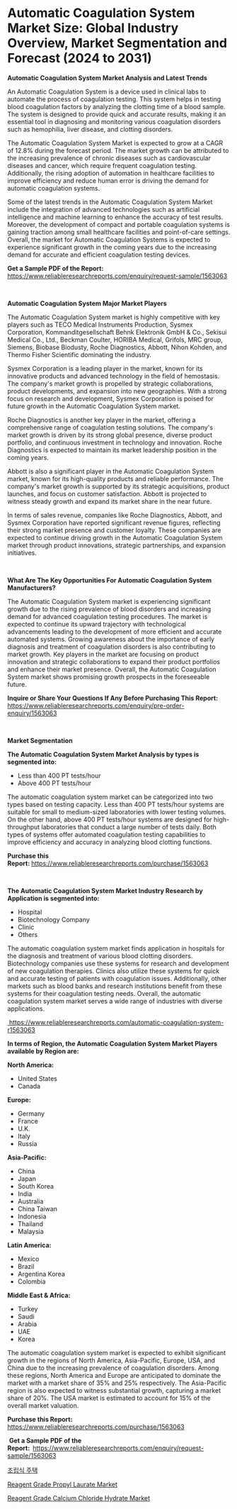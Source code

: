 <p><h1>Automatic Coagulation System Market Size: Global Industry Overview, Market Segmentation and Forecast (2024 to 2031)</h1></p><p><strong>Automatic Coagulation System Market Analysis and Latest Trends</strong></p>
<p><p>An Automatic Coagulation System is a device used in clinical labs to automate the process of coagulation testing. This system helps in testing blood coagulation factors by analyzing the clotting time of a blood sample. The system is designed to provide quick and accurate results, making it an essential tool in diagnosing and monitoring various coagulation disorders such as hemophilia, liver disease, and clotting disorders.</p><p>The Automatic Coagulation System Market is expected to grow at a CAGR of 12.8% during the forecast period. The market growth can be attributed to the increasing prevalence of chronic diseases such as cardiovascular diseases and cancer, which require frequent coagulation testing. Additionally, the rising adoption of automation in healthcare facilities to improve efficiency and reduce human error is driving the demand for automatic coagulation systems. </p><p>Some of the latest trends in the Automatic Coagulation System Market include the integration of advanced technologies such as artificial intelligence and machine learning to enhance the accuracy of test results. Moreover, the development of compact and portable coagulation systems is gaining traction among small healthcare facilities and point-of-care settings. Overall, the market for Automatic Coagulation Systems is expected to experience significant growth in the coming years due to the increasing demand for accurate and efficient coagulation testing devices.</p></p>
<p><strong>Get a Sample PDF of the Report:&nbsp;</strong> <a href="https://www.reliableresearchreports.com/enquiry/request-sample/1563063">https://www.reliableresearchreports.com/enquiry/request-sample/1563063</a></p>
<p>&nbsp;</p>
<p><strong>Automatic Coagulation System Major Market Players</strong></p>
<p><p>The Automatic Coagulation System market is highly competitive with key players such as TECO Medical Instruments Production, Sysmex Corporation, Kommanditgesellschaft Behnk Elektronik GmbH & Co., Sekisui Medical Co., Ltd., Beckman Coulter, HORIBA Medical, Grifols, MRC group, Siemens, Biobase Biodusty, Roche Diagnostics, Abbott, Nihon Kohden, and Thermo Fisher Scientific dominating the industry.</p><p>Sysmex Corporation is a leading player in the market, known for its innovative products and advanced technology in the field of hemostasis. The company's market growth is propelled by strategic collaborations, product developments, and expansion into new geographies. With a strong focus on research and development, Sysmex Corporation is poised for future growth in the Automatic Coagulation System market.</p><p>Roche Diagnostics is another key player in the market, offering a comprehensive range of coagulation testing solutions. The company's market growth is driven by its strong global presence, diverse product portfolio, and continuous investment in technology and innovation. Roche Diagnostics is expected to maintain its market leadership position in the coming years.</p><p>Abbott is also a significant player in the Automatic Coagulation System market, known for its high-quality products and reliable performance. The company's market growth is supported by its strategic acquisitions, product launches, and focus on customer satisfaction. Abbott is projected to witness steady growth and expand its market share in the near future.</p><p>In terms of sales revenue, companies like Roche Diagnostics, Abbott, and Sysmex Corporation have reported significant revenue figures, reflecting their strong market presence and customer loyalty. These companies are expected to continue driving growth in the Automatic Coagulation System market through product innovations, strategic partnerships, and expansion initiatives.</p></p>
<p>&nbsp;</p>
<p><strong>What Are The Key Opportunities For Automatic Coagulation System Manufacturers?</strong></p>
<p><p>The Automatic Coagulation System market is experiencing significant growth due to the rising prevalence of blood disorders and increasing demand for advanced coagulation testing procedures. The market is expected to continue its upward trajectory with technological advancements leading to the development of more efficient and accurate automated systems. Growing awareness about the importance of early diagnosis and treatment of coagulation disorders is also contributing to market growth. Key players in the market are focusing on product innovation and strategic collaborations to expand their product portfolios and enhance their market presence. Overall, the Automatic Coagulation System market shows promising growth prospects in the foreseeable future.</p></p>
<p><strong>Inquire or Share Your Questions If Any Before Purchasing This Report:</strong> <a href="https://www.reliableresearchreports.com/enquiry/pre-order-enquiry/1563063">https://www.reliableresearchreports.com/enquiry/pre-order-enquiry/1563063</a></p>
<p>&nbsp;</p>
<p><strong>Market Segmentation</strong></p>
<p><strong>The Automatic Coagulation System Market Analysis by types is segmented into:</strong></p>
<p><ul><li>Less than 400 PT tests/hour</li><li>Above 400 PT tests/hour</li></ul></p>
<p><p>The automatic coagulation system market can be categorized into two types based on testing capacity. Less than 400 PT tests/hour systems are suitable for small to medium-sized laboratories with lower testing volumes. On the other hand, above 400 PT tests/hour systems are designed for high-throughput laboratories that conduct a large number of tests daily. Both types of systems offer automated coagulation testing capabilities to improve efficiency and accuracy in analyzing blood clotting functions.</p></p>
<p><strong>Purchase this Report:&nbsp;</strong><a href="https://www.reliableresearchreports.com/purchase/1563063">https://www.reliableresearchreports.com/purchase/1563063</a></p>
<p>&nbsp;</p>
<p><strong>The Automatic Coagulation System Market Industry Research by Application is segmented into:</strong></p>
<p><ul><li>Hospital</li><li>Biotechnology Company</li><li>Clinic</li><li>Others</li></ul></p>
<p><p>The automatic coagulation system market finds application in hospitals for the diagnosis and treatment of various blood clotting disorders. Biotechnology companies use these systems for research and development of new coagulation therapies. Clinics also utilize these systems for quick and accurate testing of patients with coagulation issues. Additionally, other markets such as blood banks and research institutions benefit from these systems for their coagulation testing needs. Overall, the automatic coagulation system market serves a wide range of industries with diverse applications.</p></p>
<p><a href="https://www.reliableresearchreports.com/automatic-coagulation-system-r1563063">&nbsp;https://www.reliableresearchreports.com/automatic-coagulation-system-r1563063</a></p>
<p><strong>In terms of Region, the Automatic Coagulation System Market Players available by Region are:</strong></p>
<p>
    <p> <strong> North America: </strong>
        <ul>
            <li>United States</li>
            <li>Canada</li>
        </ul>
        </p> 
    <p> <strong> Europe: </strong>
        <ul>
            <li>Germany</li>
            <li>France</li>
            <li>U.K.</li>
            <li>Italy</li>
            <li>Russia</li>
        </ul>
        </p> 
    <p> <strong> Asia-Pacific: </strong>
        <ul>
            <li>China</li>
            <li>Japan</li>
            <li>South Korea</li>
            <li>India</li>
            <li>Australia</li>
            <li>China Taiwan</li>
            <li>Indonesia</li>
            <li>Thailand</li>
            <li>Malaysia</li>
        </ul>
        </p> 
    <p> <strong> Latin America: </strong>
        <ul>
            <li>Mexico</li>
            <li>Brazil</li>
            <li>Argentina Korea</li>
            <li>Colombia</li>
        </ul>
        </p> 
    <p> <strong> Middle East & Africa: </strong>
        <ul>
            <li>Turkey</li>
            <li>Saudi</li>
            <li>Arabia</li>
            <li>UAE</li>
            <li>Korea</li>
        </ul>
    </p>
    </p>
<p><p>The automatic coagulation system market is expected to exhibit significant growth in the regions of North America, Asia-Pacific, Europe, USA, and China due to the increasing prevalence of coagulation disorders. Among these regions, North America and Europe are anticipated to dominate the market with a market share of 35% and 25% respectively. The Asia-Pacific region is also expected to witness substantial growth, capturing a market share of 20%. The USA market is estimated to account for 15% of the overall market valuation.</p></p>
<p><strong>Purchase this Report: </strong><a href="https://www.reliableresearchreports.com/purchase/1563063">https://www.reliableresearchreports.com/purchase/1563063</a></p>
<p>&nbsp;<strong>Get a Sample PDF of the Report:&nbsp;&nbsp;</strong><a href="https://www.reliableresearchreports.com/enquiry/request-sample/1563063">https://www.reliableresearchreports.com/enquiry/request-sample/1563063</a></p>
<p><strong></strong></p>
<p><p><a href="https://github.com/chupp85/Market-Research-Report-List-1/blob/main/121656146411.md">조립식 주택</a></p><p><a href="https://github.com/kufem1/Market-Research-Report-List-2/blob/main/reagent-grade-propyl-laurate-market.md">Reagent Grade Propyl Laurate Market</a></p><p><a href="https://github.com/kosella/Market-Research-Report-List-3/blob/main/reagent-grade-calcium-chloride-hydrate-market.md">Reagent Grade Calcium Chloride Hydrate Market</a></p></p>